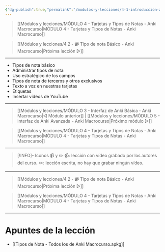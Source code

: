 ```yaml
---
{"dg-publish":true,"permalink":"/modulos-y-lecciones/4-1-introduccion-al-modulo-4-anki-macrocurso/","noteIcon":"","updated":"2024-05-16T10:55:52.719+02:00"}
---
```



> [[Módulos y lecciones/MÓDULO 4 - Tarjetas y Tipos de Notas - Anki Macrocurso\|MÓDULO 4 - Tarjetas y Tipos de Notas - Anki Macrocurso]]

> [[Módulos y lecciones/4.2 - 📹 Tipo de nota Básico - Anki Macrocurso\|Próxima lección ▷]]

---

- Tipos de nota básico
- Administrar tipos de nota
- Uso estratégico de los campos
- Tipos de nota de terceros y otros exclusivos
- Texto a voz en nuestras tarjetas
- Etiquetas
- Insertar vídeos de YouTube
---

> [[Módulos y lecciones/MÓDULO 3 - Interfaz de Anki Básica - Anki Macrocurso\|◁ Módulo anterior]] | [[Módulos y lecciones/MÓDULO 5 - Interfaz de Anki Avanzada - Anki Macrocurso\|Próximo módulo ▷]]

> [[Módulos y lecciones/MÓDULO 4 - Tarjetas y Tipos de Notas - Anki Macrocurso\|MÓDULO 4 - Tarjetas y Tipos de Notas - Anki Macrocurso]]

---

> [!INFO]- Iconos 📹 y ✏️
> 📹: lección con vídeo grabado por los autores del curso.
> ✏️: lección escrita, no hay que grabar ningún vídeo.


---

> [[Módulos y lecciones/4.2 - 📹 Tipo de nota Básico - Anki Macrocurso\|Próxima lección ▷]]

> [[Módulos y lecciones/MÓDULO 4 - Tarjetas y Tipos de Notas - Anki Macrocurso\|MÓDULO 4 - Tarjetas y Tipos de Notas - Anki Macrocurso]]

---

# Apuntes de la lección
- [[Tipos de Nota - Todos los de Anki Macrocurso.apkg]]